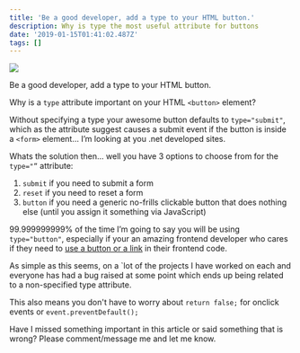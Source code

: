 ```yaml
---
title: 'Be a good developer, add a type to your HTML button.'
description: Why is type the most useful attribute for buttons
date: '2019-01-15T01:41:02.487Z'
tags: []
---
```


![](/assets/blog/1__TQx2H__l4hel__N5tBxQbGiQ.jpeg)

Be a good developer, add a type to your HTML button.

Why is a `type` attribute important on your HTML `<button>` element?

Without specifying a type your awesome button defaults to `type="submit"`, which as the attribute suggest causes a submit event if the button is inside a `<form>` element… I’m looking at you .net developed sites.

Whats the solution then… well you have 3 options to choose from for the `type="”` attribute:

1.  `submit` if you need to submit a form
2.  `reset` if you need to reset a form
3.  `button` if you need a generic no-frills clickable button that does nothing else (until you assign it something via JavaScript)

99.999999999% of the time I’m going to say you will be using `type="button"`, especially if your an amazing frontend developer who cares if they need to [use a button or a link](https://medium.com/@sean_1138/a11y-tips-button-or-link-and-which-to-use-107ced280fee) in their frontend code.

As simple as this seems, on a \`lot of the projects I have worked on each and everyone has had a bug raised at some point which ends up being related to a non-specified type attribute.

This also means you don't have to worry about `return false;` for onclick events or `event.preventDefault();`

Have I missed something important in this article or said something that is wrong? Please comment/message me and let me know.